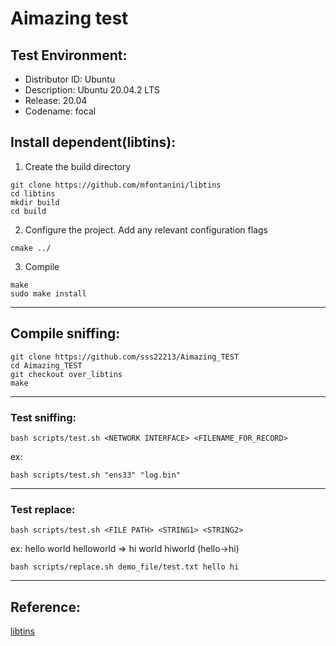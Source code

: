 # Aimazing test

## Test Environment:
 - Distributor ID:	Ubuntu
 - Description:	Ubuntu 20.04.2 LTS
 - Release:	20.04
 - Codename:	focal

## Install dependent(libtins):

1. Create the build directory
```bash=
git clone https://github.com/mfontanini/libtins
cd libtins
mkdir build
cd build
```

2. Configure the project. Add any relevant configuration flags
```bash=
cmake ../
```

3. Compile
```bash=
make
sudo make install
```
---

## Compile sniffing:
```bash=
git clone https://github.com/sss22213/Aimazing_TEST
cd Aimazing_TEST
git checkout over_libtins
make
```
---

### Test sniffing:
```bash=
bash scripts/test.sh <NETWORK INTERFACE> <FILENAME_FOR_RECORD>
```
ex:
```bash=
bash scripts/test.sh "ens33" "log.bin"
```
---

### Test replace:
```bash=
bash scripts/test.sh <FILE PATH> <STRING1> <STRING2>
```

ex: hello world helloworld => hi world hiworld (hello->hi)
```bash=
bash scripts/replace.sh demo_file/test.txt hello hi
```

---

## Reference:

[libtins](http://libtins.github.io/)
